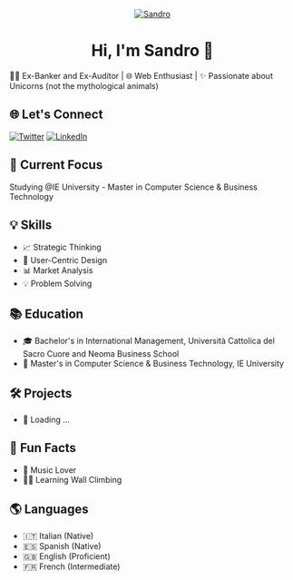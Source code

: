<!-- docs/index.html -->
<!DOCTYPE html>
<html lang="en">
<head>
  <meta charset="UTF-8">
  <meta name="viewport" content="width=device-width, initial-scale=1.0">
  <link rel="stylesheet" href="styles.css">
</head>
<body>

<div align="center">

[![Sandro](Hawks.jpeg)](https://github.com/Hawx00)

# Hi, I'm Sandro 👋

</div>

👩‍💻 Ex-Banker and Ex-Auditor | 🌐 Web Enthusiast | ✨ Passionate about Unicorns (not the mythological animals)


## 🌐 Let's Connect

[![Twitter](https://img.shields.io/twitter/follow/itz_sandro?style=social)](https://twitter.com/itz_sandro)
[![LinkedIn](https://img.shields.io/badge/LinkedIn-Sandro%20Alvines-blue)](https://www.linkedin.com/in/sandroalvines/)

## 🚀 Current Focus

Studying @IE University - Master in Computer Science & Business Technology

## 💡 Skills

- 📈 Strategic Thinking
- 🎨 User-Centric Design
- 📊 Market Analysis
- 💡 Problem Solving

## 📚 Education

- 🎓 Bachelor's in International Management, Università Cattolica del Sacro Cuore and Neoma Business School
- 📖 Master's in Computer Science & Business Technology, IE University

## 🛠️ Projects

- 🚀 Loading ...

## 🎉 Fun Facts

- 🎸 Music Lover
- 🧗‍♂️ Learning Wall Climbing

## 🌎 Languages

- 🇮🇹 Italian (Native)
- 🇪🇸 Spanish (Native)
- 🇬🇧 English (Proficient)
- 🇫🇷 French (Intermediate)

</body>
</html>
